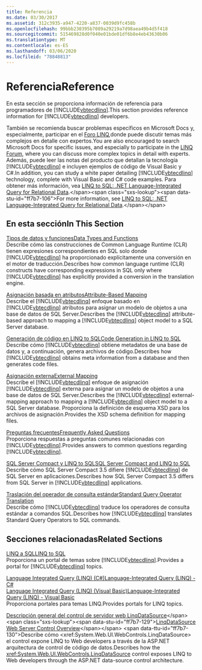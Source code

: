 ```yaml
---
title: Referencia
ms.date: 03/30/2017
ms.assetid: 312c3935-a947-4220-a837-0039d9fc458b
ms.openlocfilehash: 99bbb230395b7089a29219a7d98aea49b4d5f418
ms.sourcegitcommit: 515469828d0f040e01bde01df6b8e4eb43630b06
ms.translationtype: MT
ms.contentlocale: es-ES
ms.lasthandoff: 03/06/2020
ms.locfileid: "78848813"
---
```

# <a name="reference"></a><span data-ttu-id="ff7b7-102">Referencia</span><span class="sxs-lookup"><span data-stu-id="ff7b7-102">Reference</span></span>
<span data-ttu-id="ff7b7-103">En esta sección se proporciona información de referencia para programadores de [!INCLUDE[vbtecdlinq](../../../../../../includes/vbtecdlinq-md.md)].</span><span class="sxs-lookup"><span data-stu-id="ff7b7-103">This section provides reference information for [!INCLUDE[vbtecdlinq](../../../../../../includes/vbtecdlinq-md.md)] developers.</span></span>  
  
 <span data-ttu-id="ff7b7-104">También se recomienda buscar problemas específicos en Microsoft Docs y, especialmente, participar en el [Foro LINQ,](https://social.msdn.microsoft.com/forums/en-us/home?forum=linqtosql)donde puede discutir temas más complejos en detalle con expertos.</span><span class="sxs-lookup"><span data-stu-id="ff7b7-104">You are also encouraged to search Microsoft Docs for specific issues, and especially to participate in the [LINQ Forum](https://social.msdn.microsoft.com/forums/en-us/home?forum=linqtosql), where you can discuss more complex topics in detail with experts.</span></span> <span data-ttu-id="ff7b7-105">Además, puede leer las notas del producto que detallan la tecnología [!INCLUDE[vbtecdlinq](../../../../../../includes/vbtecdlinq-md.md)] e incluyen ejemplos de código de Visual Basic y C#.</span><span class="sxs-lookup"><span data-stu-id="ff7b7-105">In addition, you can study a white paper detailing [!INCLUDE[vbtecdlinq](../../../../../../includes/vbtecdlinq-md.md)] technology, complete with Visual Basic and C# code examples.</span></span> <span data-ttu-id="ff7b7-106">Para obtener más información, vea [LINQ to SQL: .NET Language-Integrated Query for Relational Data](https://docs.microsoft.com/previous-versions/dotnet/articles/bb425822(v=msdn.10)).</span><span class="sxs-lookup"><span data-stu-id="ff7b7-106">For more information, see [LINQ to SQL: .NET Language-Integrated Query for Relational Data](https://docs.microsoft.com/previous-versions/dotnet/articles/bb425822(v=msdn.10)).</span></span>  
  
## <a name="in-this-section"></a><span data-ttu-id="ff7b7-107">En esta sección</span><span class="sxs-lookup"><span data-stu-id="ff7b7-107">In This Section</span></span>  
 [<span data-ttu-id="ff7b7-108">Tipos de datos y funciones</span><span class="sxs-lookup"><span data-stu-id="ff7b7-108">Data Types and Functions</span></span>](data-types-and-functions.md)  
 <span data-ttu-id="ff7b7-109">Describe cómo las construcciones de Common Language Runtime (CLR) tienen expresiones correspondientes en SQL solo donde [!INCLUDE[vbtecdlinq](../../../../../../includes/vbtecdlinq-md.md)] ha proporcionado explícitamente una conversión en el motor de traducción.</span><span class="sxs-lookup"><span data-stu-id="ff7b7-109">Describes how common language runtime (CLR) constructs have corresponding expressions in SQL only where [!INCLUDE[vbtecdlinq](../../../../../../includes/vbtecdlinq-md.md)] has explicitly provided a conversion in the translation engine.</span></span>  
  
 [<span data-ttu-id="ff7b7-110">Asignación basada en atributos</span><span class="sxs-lookup"><span data-stu-id="ff7b7-110">Attribute-Based Mapping</span></span>](attribute-based-mapping.md)  
 <span data-ttu-id="ff7b7-111">Describe el [!INCLUDE[vbtecdlinq](../../../../../../includes/vbtecdlinq-md.md)] enfoque basado en [!INCLUDE[vbtecdlinq](../../../../../../includes/vbtecdlinq-md.md)] atributos para asignar un modelo de objetos a una base de datos de SQL Server.</span><span class="sxs-lookup"><span data-stu-id="ff7b7-111">Describes the [!INCLUDE[vbtecdlinq](../../../../../../includes/vbtecdlinq-md.md)] attribute-based approach to mapping a [!INCLUDE[vbtecdlinq](../../../../../../includes/vbtecdlinq-md.md)] object model to a SQL Server database.</span></span>  
  
 [<span data-ttu-id="ff7b7-112">Generación de código en LINQ to SQL</span><span class="sxs-lookup"><span data-stu-id="ff7b7-112">Code Generation in LINQ to SQL</span></span>](code-generation-in-linq-to-sql.md)  
 <span data-ttu-id="ff7b7-113">Describe cómo [!INCLUDE[vbtecdlinq](../../../../../../includes/vbtecdlinq-md.md)] obtiene metadatos de una base de datos y, a continuación, genera archivos de código.</span><span class="sxs-lookup"><span data-stu-id="ff7b7-113">Describes how [!INCLUDE[vbtecdlinq](../../../../../../includes/vbtecdlinq-md.md)] obtains meta information from a database and then generates code files.</span></span>  
  
 [<span data-ttu-id="ff7b7-114">Asignación externa</span><span class="sxs-lookup"><span data-stu-id="ff7b7-114">External Mapping</span></span>](external-mapping.md)  
 <span data-ttu-id="ff7b7-115">Describe el [!INCLUDE[vbtecdlinq](../../../../../../includes/vbtecdlinq-md.md)] enfoque de asignación [!INCLUDE[vbtecdlinq](../../../../../../includes/vbtecdlinq-md.md)] externa para asignar un modelo de objetos a una base de datos de SQL Server.</span><span class="sxs-lookup"><span data-stu-id="ff7b7-115">Describes the [!INCLUDE[vbtecdlinq](../../../../../../includes/vbtecdlinq-md.md)] external-mapping approach to mapping a [!INCLUDE[vbtecdlinq](../../../../../../includes/vbtecdlinq-md.md)] object model to a SQL Server database.</span></span> <span data-ttu-id="ff7b7-116">Proporciona la definición de esquema XSD para los archivos de asignación.</span><span class="sxs-lookup"><span data-stu-id="ff7b7-116">Provides the XSD schema definition for mapping files.</span></span>  
  
 [<span data-ttu-id="ff7b7-117">Preguntas frecuentes</span><span class="sxs-lookup"><span data-stu-id="ff7b7-117">Frequently Asked Questions</span></span>](frequently-asked-questions.md)  
 <span data-ttu-id="ff7b7-118">Proporciona respuestas a preguntas comunes relacionadas con [!INCLUDE[vbtecdlinq](../../../../../../includes/vbtecdlinq-md.md)].</span><span class="sxs-lookup"><span data-stu-id="ff7b7-118">Provides answers to common questions regarding [!INCLUDE[vbtecdlinq](../../../../../../includes/vbtecdlinq-md.md)].</span></span>  
  
 [<span data-ttu-id="ff7b7-119">SQL Server Compact y LINQ to SQL</span><span class="sxs-lookup"><span data-stu-id="ff7b7-119">SQL Server Compact and LINQ to SQL</span></span>](sql-server-compact-and-linq-to-sql.md)  
 <span data-ttu-id="ff7b7-120">Describe cómo SQL Server Compact 3.5 difiere [!INCLUDE[vbtecdlinq](../../../../../../includes/vbtecdlinq-md.md)] de SQL Server en aplicaciones.</span><span class="sxs-lookup"><span data-stu-id="ff7b7-120">Describes how SQL Server Compact 3.5 differs from SQL Server in [!INCLUDE[vbtecdlinq](../../../../../../includes/vbtecdlinq-md.md)] applications.</span></span>  
  
 [<span data-ttu-id="ff7b7-121">Traslación del operador de consulta estándar</span><span class="sxs-lookup"><span data-stu-id="ff7b7-121">Standard Query Operator Translation</span></span>](standard-query-operator-translation.md)  
 <span data-ttu-id="ff7b7-122">Describe cómo [!INCLUDE[vbtecdlinq](../../../../../../includes/vbtecdlinq-md.md)] traduce los operadores de consulta estándar a comandos SQL.</span><span class="sxs-lookup"><span data-stu-id="ff7b7-122">Describes how [!INCLUDE[vbtecdlinq](../../../../../../includes/vbtecdlinq-md.md)] translates Standard Query Operators to SQL commands.</span></span>  
  
## <a name="related-sections"></a><span data-ttu-id="ff7b7-123">Secciones relacionadas</span><span class="sxs-lookup"><span data-stu-id="ff7b7-123">Related Sections</span></span>  
 [<span data-ttu-id="ff7b7-124">LINQ a SQL</span><span class="sxs-lookup"><span data-stu-id="ff7b7-124">LINQ to SQL</span></span>](index.md)  
 <span data-ttu-id="ff7b7-125">Proporciona un portal de temas sobre [!INCLUDE[vbtecdlinq](../../../../../../includes/vbtecdlinq-md.md)].</span><span class="sxs-lookup"><span data-stu-id="ff7b7-125">Provides a portal for [!INCLUDE[vbtecdlinq](../../../../../../includes/vbtecdlinq-md.md)] topics.</span></span>  
  
 [<span data-ttu-id="ff7b7-126">Language Integrated Query (LINQ) (C#)</span><span class="sxs-lookup"><span data-stu-id="ff7b7-126">Language-Integrated Query (LINQ) - C#</span></span>](../../../../../csharp/programming-guide/concepts/linq/index.md)  
 [<span data-ttu-id="ff7b7-127">Language Integrated Query (LINQ) (Visual Basic)</span><span class="sxs-lookup"><span data-stu-id="ff7b7-127">Language-Integrated Query (LINQ) - Visual Basic</span></span>](../../../../../visual-basic/programming-guide/concepts/linq/index.md)  
 <span data-ttu-id="ff7b7-128">Proporciona portales para temas LINQ.</span><span class="sxs-lookup"><span data-stu-id="ff7b7-128">Provides portals for LINQ topics.</span></span>  
  
 <span data-ttu-id="ff7b7-129">[Descripción general del control de servidor web LinqDataSource](https://docs.microsoft.com/previous-versions/aspnet/bb547113(v=vs.100))</span><span class="sxs-lookup"><span data-stu-id="ff7b7-129">[LinqDataSource Web Server Control Overview](https://docs.microsoft.com/previous-versions/aspnet/bb547113(v=vs.100))</span></span>  
 <span data-ttu-id="ff7b7-130">Describe cómo <xref:System.Web.UI.WebControls.LinqDataSource> el control expone LINQ to Web developers a través de la ASP.NET arquitectura de control de código de datos.</span><span class="sxs-lookup"><span data-stu-id="ff7b7-130">Describes how the <xref:System.Web.UI.WebControls.LinqDataSource> control exposes LINQ to Web developers through the ASP.NET data-source control architecture.</span></span>
